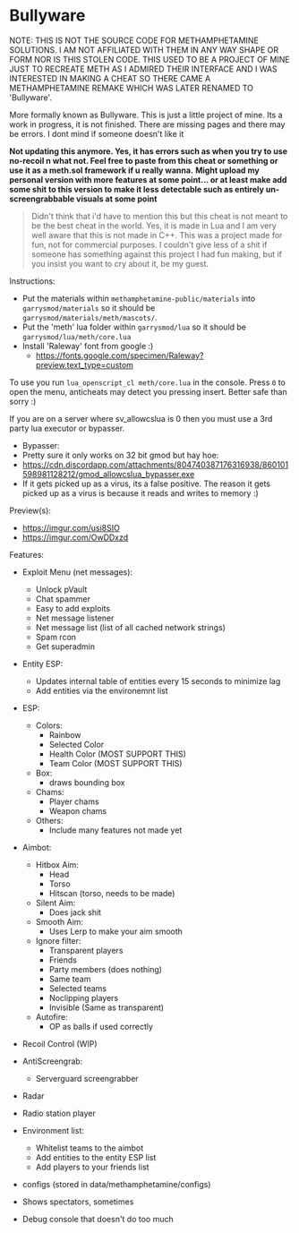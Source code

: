 # Bullyware

NOTE: THIS IS NOT THE SOURCE CODE FOR METHAMPHETAMINE SOLUTIONS. I AM NOT AFFILIATED WITH THEM IN ANY WAY SHAPE OR FORM NOR IS THIS STOLEN CODE. THIS USED TO BE A PROJECT OF MINE JUST TO RECREATE METH AS I ADMIRED THEIR INTERFACE AND I WAS INTERESTED IN MAKING A CHEAT SO THERE CAME A METHAMPHETAMINE REMAKE WHICH WAS LATER RENAMED TO 'Bullyware'.

More formally known as Bullyware.
This is just a little project of mine. Its a work in progress, it is not finished. There are missing pages and there may be errors.
I dont mind if someone doesn't like it



**Not updating this anymore. Yes, it has errors such as when you try to use no-recoil n what not. Feel free to paste from this cheat or something or use it as a meth.sol framework if u really wanna.**
**Might upload my personal version with more features at some point... or at least make add some shit to this version to make it less detectable such as entirely un-screengrabbable visuals at some point**



> Didn't think that i'd have to mention this but this cheat is not meant to be the best cheat in the world. Yes, it is made in Lua and I am very well aware that this is not made in C++. This was a project made for fun, not for commercial purposes. I couldn't give less of a shit if someone has something against this project I had fun making, but if you insist you want to cry about it, be my guest.

Instructions:
- Put the materials within `methamphetamine-public/materials` into `garrysmod/materials` so it should be `garrysmod/materials/meth/mascots/`. 
- Put the 'meth' lua folder within `garrysmod/lua` so it should be `garrysmod/lua/meth/core.lua`
- Install 'Raleway' font from google :)
    - https://fonts.google.com/specimen/Raleway?preview.text_type=custom


To use you run `lua_openscript_cl meth/core.lua` in the console.
Press `0` to open the menu, anticheats may detect you pressing insert. Better safe than sorry :)

If you are on a server where sv_allowcslua is 0 then you must use a 3rd party lua executor or bypasser.
- Bypasser:
- Pretty sure it only works on 32 bit gmod but hay hoe:
- https://cdn.discordapp.com/attachments/804740387176316938/860101598981128212/gmod_allowcslua_bypasser.exe
- If it gets picked up as a virus, its a false positive. The reason it gets picked up as a virus is because it reads and writes to memory :)

Preview(s):
- https://imgur.com/usi8SIO
- https://imgur.com/OwDDxzd

Features:
- Exploit Menu (net messages):
    - Unlock pVault
    - Chat spammer
    - Easy to add exploits
    - Net message listener
    - Net message list (list of all cached network strings)
    - Spam rcon
    - Get superadmin
- Entity ESP:
    - Updates internal table of entities every 15 seconds to minimize lag
    - Add entities via the environemnt list
- ESP:
    - Colors:
        - Rainbow
        - Selected Color
        - Health Color (MOST SUPPORT THIS)
        - Team Color (MOST SUPPORT THIS)
    - Box:
        - draws bounding box
    - Chams:
        - Player chams
        - Weapon chams
    - Others:
        - Include many features not made yet
- Aimbot:
    - Hitbox Aim:
        - Head
        - Torso
        - Hitscan (torso, needs to be made)
    - Silent Aim:
        - Does jack shit
    - Smooth Aim:
        - Uses Lerp to make your aim smooth
    - Ignore filter:
        - Transparent players
        - Friends
        - Party members (does nothing)
        - Same team
        - Selected teams
        - Noclipping players
        - Invisible (Same as transparent)
    - Autofire:
        - OP as balls if used correctly
    
- Recoil Control (WIP)
- AntiScreengrab:
    - Serverguard screengrabber
- Radar
- Radio station player
- Environment list:
    - Whitelist teams to the aimbot
    - Add entities to the entity ESP list
    - Add players to your friends list
- configs (stored in data/methamphetamine/configs)
- Shows spectators, sometimes
- Debug console that doesn't do too much

